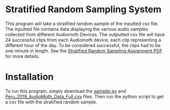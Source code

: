 # Stratified Random Sampling System

This program will take a stratified random sample of the inputted csv file. The inputted file contains data displaying the various audio samples collected from different Audiomoth Devices. The outputted csv file will have 24 successful clips from each Audiomoth device, each clip representing a different hour of the day. To be considered successful, the clips had to be one minute in length. See the [Stratified Random Sampling Assignment PDF](https://github.com/nishantbalaji/stratified-random-sampling-system/blob/main/Stratified%20Random%20Sampling%20Assignment.pdf) for more details.

# Installation

To run this program, simply download the [sampler.py](https://github.com/nishantbalaji/stratified-random-sampling-system/blob/main/sampler.py) and [Peru_2019_AudioMoth_Data_Full.csv](https://github.com/nishantbalaji/stratified-random-sampling-system/blob/main/Peru_2019_AudioMoth_Data_Full.csv) files. Then run the python script to get a csv file with the stratified random sample.
